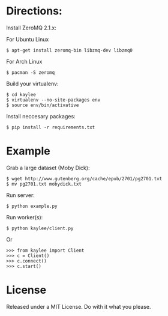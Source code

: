 Directions:
===========

Install ZeroMQ 2.1.x:

For Ubuntu Linux

    $ apt-get install zeromq-bin libzmq-dev libzmq0

For Arch Linux

    $ pacman -S zeromq

Build your virtualenv:

    $ cd kaylee
    $ virtualenv --no-site-packages env
    $ source env/bin/activative

Install neccesary packages:

    $ pip install -r requirements.txt

Example
=======

Grab a large dataset (Moby Dick):

    $ wget http://www.gutenberg.org/cache/epub/2701/pg2701.txt
    $ mv pg2701.txt mobydick.txt

Run server:

    $ python example.py

Run worker(s):

    $ python kaylee/client.py

Or

    >>> from kaylee import Client
    >>> c = Client()
    >>> c.connect()
    >>> c.start()

License
=======

Released under a MIT License. Do with it what you please.
